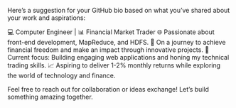 Here’s a suggestion for your GitHub bio based on what you’ve shared about your work and aspirations:

💻 Computer Engineer | 📊 Financial Market Trader
🌐 Passionate about front-end development, MapReduce, and HDFS.
🚀 On a journey to achieve financial freedom and make an impact through innovative projects.
🎯 Current focus: Building engaging web applications and honing my technical trading skills.
📈 Aspiring to deliver 1-2% monthly returns while exploring the world of technology and finance.

Feel free to reach out for collaboration or ideas exchange!
Let’s build something amazing together.
